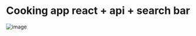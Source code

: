 # Cooking app react + api + search bar

![image](https://user-images.githubusercontent.com/49532123/185294976-7ef5fa19-1a0e-424f-9734-775a7e002952.png)

